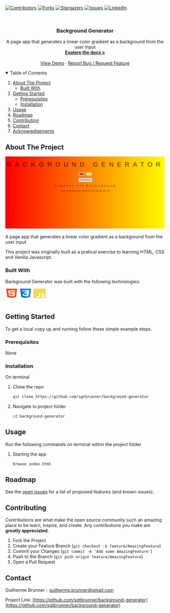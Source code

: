 <!-- PROJECT SHIELDS -->
<!--
*** I'm using markdown "reference style" links for readability.
*** Reference links are enclosed in brackets [ ] instead of parentheses ( ).
*** See the bottom of this document for the declaration of the reference variables
*** for contributors-url, forks-url, etc. This is an optional, concise syntax you may use.
*** https://www.markdownguide.org/basic-syntax/#reference-style-links
-->

[![Contributors][contributors-shield]][contributors-url]
[![Forks][forks-shield]][forks-url]
[![Stargazers][stars-shield]][stars-url]
[![Issues][issues-shield]][issues-url]
[![LinkedIn][linkedin-shield]][linkedin-url]

<!-- PROJECT LOGO -->
<br />
<p align="center">
  <h3 align="center">Background Generator</h3>

  <p align="center">
    A page app that generates a linear color gradient as a background from the user input
    <br />
    <a href="https://github.com/sgtbrunner/background-generator"><strong>Explore the docs »</strong></a>
    <br />
    <br />
    <a href="https://sgtbrunner.github.io/background-generator/">View Demo</a>
    ·
    <a href="https://github.com/sgtbrunner/background-generator/issues">Report Bug / Request Feature</a>
  </p>
</p>

<!-- TABLE OF CONTENTS -->
<details open="open">
  <summary>Table of Contents</summary>
  <ol>
    <li>
      <a href="#about-the-project">About The Project</a>
      <ul>
        <li><a href="#built-with">Built With</a></li>
      </ul>
    </li>
    <li>
      <a href="#getting-started">Getting Started</a>
      <ul>
        <li><a href="#prerequisites">Prerequisites</a></li>
        <li><a href="#installation">Installation</a></li>
      </ul>
    </li>
    <li><a href="#usage">Usage</a></li>
    <li><a href="#roadmap">Roadmap</a></li>
    <li><a href="#contributing">Contributing</a></li>
    <li><a href="#contact">Contact</a></li>
    <li><a href="#acknowledgements">Acknowledgements</a></li>
  </ol>
</details>

<!-- ABOUT THE PROJECT -->
## About The Project

[![Background Generator][product-screenshot]](https://sgtbrunner.github.io/background-generator/)

A page app that generates a linear color gradient as a background from the user input

This project was originally built as a pratical exercise to learning HTML, CSS and Vanilla Javascript.

### Built With

  Background Generator was built with the following technologies:

  <div>
    <img align="center" alt="Brunner-HTML" height="30" width="40" src="https://raw.githubusercontent.com/devicons/devicon/master/icons/html5/html5-original.svg">
    <img align="center" alt="Brunner-CSS" height="30" width="40" src="https://raw.githubusercontent.com/devicons/devicon/master/icons/css3/css3-original.svg">
    <img align="center" alt="Brunner-Js" height="30" width="40" src="https://raw.githubusercontent.com/devicons/devicon/master/icons/javascript/javascript-plain.svg">
  </div>
  <br />

<!-- GETTING STARTED -->
## Getting Started

To get a local copy up and running follow these simple example steps.

### Prerequisites

None

### Installation
  On terminal

1. Clone the repo
   ```sh
   git clone https://github.com/sgtbrunner/background-generator
   ```
2. Navigate to project folder
   ```sh
   cd background-generator
   ```

<!-- USAGE EXAMPLES -->
## Usage
  Run the following commands on terminal within the project folder

1. Starting the app
   ```sh
   browse index.html
   ```

<!-- ROADMAP -->
## Roadmap
See the [open issues](https://github.com/sgtbrunner/background-generator/issues) for a list of proposed features (and known issues).

<!-- CONTRIBUTING -->
## Contributing

Contributions are what make the open source community such an amazing place to be learn, inspire, and create. Any contributions you make are **greatly appreciated**.

1. Fork the Project
2. Create your Feature Branch (`git checkout -b feature/AmazingFeature`)
3. Commit your Changes (`git commit -m 'Add some AmazingFeature'`)
4. Push to the Branch (`git push origin feature/AmazingFeature`)
5. Open a Pull Request


<!-- CONTACT -->
## Contact

Guilherme Brunner - guilherme.brunner@gmail.com

Project Link: [https://github.com/sgtbrunner/background-generator](https://github.com/sgtbrunner/background-generator)


<!-- MARKDOWN LINKS & IMAGES -->
<!-- https://www.markdownguide.org/basic-syntax/#reference-style-links -->
[contributors-shield]: https://img.shields.io/github/contributors/sgtbrunner/background-generator.svg?style=for-the-badge
[contributors-url]: https://github.com/sgtbrunner/background-generator/graphs/contributors
[forks-shield]: https://img.shields.io/github/forks/sgtbrunner/background-generator.svg?style=for-the-badge
[forks-url]: https://github.com/sgtbrunner/background-generator/network/members
[stars-shield]: https://img.shields.io/github/stars/sgtbrunner/background-generator.svg?style=for-the-badge
[stars-url]: https://github.com/sgtbrunner/background-generator/stargazers
[issues-shield]: https://img.shields.io/github/issues/sgtbrunner/background-generator.svg?style=for-the-badge
[issues-url]: https://github.com/sgtbrunner/background-generator/issues
[linkedin-shield]: https://img.shields.io/badge/-LinkedIn-black.svg?style=for-the-badge&logo=linkedin&colorB=555
[linkedin-url]: https://linkedin.com/in/guilherme-brunner
[product-screenshot]: img/screenshot.jpg
